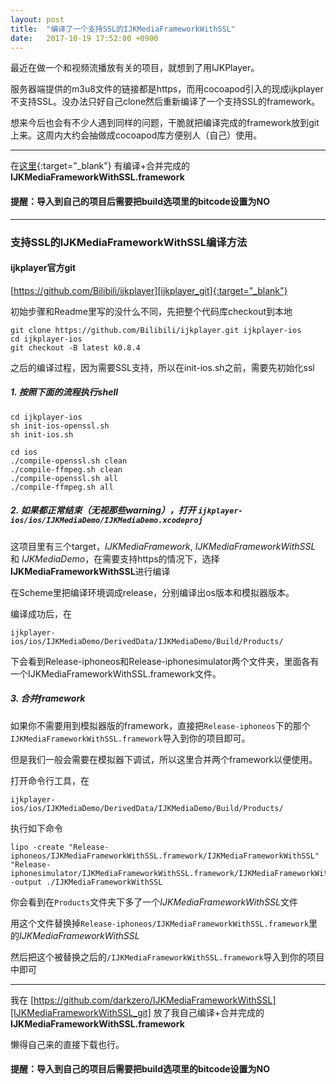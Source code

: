 ```yaml
---
layout: post
title:  "编译了一个支持SSL的IJKMediaFrameworkWithSSL"
date:   2017-10-19 17:52:00 +0900
---
```


最近在做一个和视频流播放有关的项目，就想到了用IJKPlayer。

服务器端提供的m3u8文件的链接都是https，而用cocoapod引入的现成ijkplayer不支持SSL。没办法只好自己clone然后重新编译了一个支持SSL的framework。

想来今后也会有不少人遇到同样的问题，干脆就把编译完成的framework放到git上来。这周内大约会抽做成cocoapod库方便别人（自己）使用。

---

在[这里][IJKMediaFrameworkWithSSL_git]{:target="_blank"}
有编译+合并完成的**IJKMediaFrameworkWithSSL.framework**

#### 提醒：导入到自己的项目后需要把build选项里的bitcode设置为NO
---

### 支持SSL的IJKMediaFrameworkWithSSL编译方法

#### ijkplayer官方git

[https://github.com/Bilibili/ijkplayer][ijkplayer_git]{:target="_blank"}

初始步骤和Readme里写的没什么不同，先把整个代码库checkout到本地
```
git clone https://github.com/Bilibili/ijkplayer.git ijkplayer-ios
cd ijkplayer-ios
git checkout -B latest k0.8.4
```

之后的编译过程，因为需要SSL支持，所以在init-ios.sh之前，需要先初始化ssl

##### 1. 按照下面的流程执行shell

```
cd ijkplayer-ios
sh init-ios-openssl.sh
sh init-ios.sh

cd ios
./compile-openssl.sh clean
./compile-ffmpeg.sh clean
./compile-openssl.sh all
./compile-ffmpeg.sh all
```

##### 2. 如果都正常结束（无视那些warning），打开 ```ijkplayer-ios/ios/IJKMediaDemo/IJKMediaDemo.xcodeproj``` 

这项目里有三个target，*IJKMediaFramework*, *IJKMediaFrameworkWithSSL* 和 *IJKMediaDemo*，在需要支持https的情况下，选择**IJKMediaFrameworkWithSSL**进行编译

在Scheme里把编译环境调成release，分别编译出os版本和模拟器版本。

编译成功后，在
```
ijkplayer-ios/ios/IJKMediaDemo/DerivedData/IJKMediaDemo/Build/Products/
```
下会看到Release-iphoneos和Release-iphonesimulator两个文件夹，里面各有一个IJKMediaFrameworkWithSSL.framework文件。

##### 3. 合并framework

如果你不需要用到模拟器版的framework，直接把```Release-iphoneos```下的那个```IJKMediaFrameworkWithSSL.framework```导入到你的项目即可。

但是我们一般会需要在模拟器下调试，所以这里合并两个framework以便使用。

打开命令行工具，在

```
ijkplayer-ios/ios/IJKMediaDemo/DerivedData/IJKMediaDemo/Build/Products/
```

执行如下命令

```
lipo -create "Release-iphoneos/IJKMediaFrameworkWithSSL.framework/IJKMediaFrameworkWithSSL" "Release-iphonesimulator/IJKMediaFrameworkWithSSL.framework/IJKMediaFrameworkWithSSL" -output ./IJKMediaFrameworkWithSSL
```

你会看到在```Products```文件夹下多了一个*IJKMediaFrameworkWithSSL*文件

用这个文件替换掉```Release-iphoneos/IJKMediaFrameworkWithSSL.framework```里的*IJKMediaFrameworkWithSSL*

然后把这个被替换之后的```/IJKMediaFrameworkWithSSL.framework```导入到你的项目中即可

---

我在
[https://github.com/darkzero/IJKMediaFrameworkWithSSL][IJKMediaFrameworkWithSSL_git]
放了我自己编译+合并完成的**IJKMediaFrameworkWithSSL.framework**

懒得自己来的直接下载也行。

#### 提醒：导入到自己的项目后需要把build选项里的bitcode设置为NO

[ijkplayer_git]: https://github.com/Bilibili/ijkplayer
[IJKMediaFrameworkWithSSL_git]: https://github.com/darkzero/IJKMediaFrameworkWithSSL/

